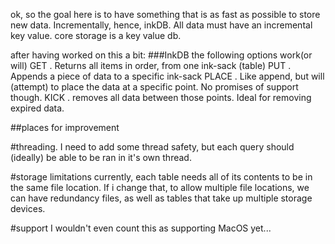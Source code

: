 ok, so the goal here is to have something that is as fast as possible to store new data. Incrementally, hence, inkDB. All data must have an incremental key value.
core storage is a key value db.


after having worked on this a bit:
###InkDB
the following options work(or will)
GET <from> <to>. Returns all items in order, from one ink-sack (table)
PUT <ink-sack> <data>. Appends a piece of data to a specific ink-sack
PLACE <ink-sack> <key> <data>. Like append, but will (attempt) to place the data at a specific point. No promises of support though.
KICK <from> <to>. removes all data between those points. Ideal for removing expired data.

##places for improvement

#threading.
I need to add some thread safety, but each query should (ideally) be able to be ran in it's own thread.

#storage limitations
currently, each table needs all of its contents to be in the same file location. If i change that, to allow multiple file locations, we can have redundancy files, as well as tables that take up multiple storage devices.

#support
I wouldn't even count this as supporting MacOS yet...